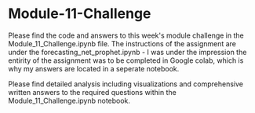 # Module-11-Challenge

Please find the code and answers to this week's module challenge in the Module_11_Challenge.ipynb file. The instructions of the assignment are under the forecasting_net_prophet.ipynb - I was under the impression the entirity of the assignment was to be completed in Google colab, which is why my answers are located in a seperate notebook.

Please find detailed analysis including visualizations and comprehensive written answers to the required questions within the Module_11_Challenge.ipynb notebook. 



